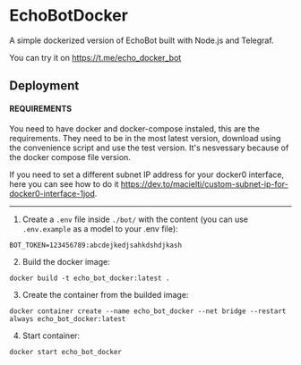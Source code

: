 # EchoBotDocker
A simple dockerized version of EchoBot built with Node.js and Telegraf.

You can try it on https://t.me/echo_docker_bot

## Deployment

#### REQUIREMENTS

You need to have docker and docker-compose instaled, this are the requirements. They need to be in the most latest version, download using the convenience script and use the test version. It's nesvessary because of the docker compose file version.

If you need to set a different subnet IP address for your docker0 interface, here you can see how to do it https://dev.to/macielti/custom-subnet-ip-for-docker0-interface-1jod.

---

1. Create a `.env` file inside `./bot/` with the content (you can use `.env.example` as a model to your .env file):

```
BOT_TOKEN=123456789:abcdejkedjsahkdshdjkash
```
2. Build the docker image:

`docker build -t echo_bot_docker:latest .`

3. Create the container from the builded image:

`docker container create --name echo_bot_docker --net bridge --restart always echo_bot_docker:latest`

4. Start container:

`docker start echo_bot_docker`
